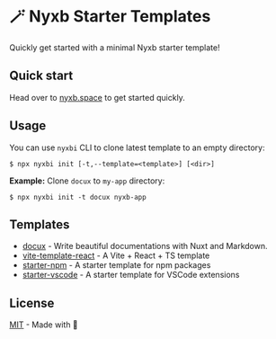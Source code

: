 # 🪄 Nyxb Starter Templates

Quickly get started with a minimal Nyxb starter template!

## Quick start

Head over to [nyxb.space](https://nyxb.space) to get started quickly.

## Usage

You can use `nyxbi` CLI to clone latest template to an empty directory:

```sh-session
$ npx nyxbi init [-t,--template=<template>] [<dir>]
```

**Example:** Clone `docux` to `my-app` directory:

```sh-session
$ npx nyxbi init -t docux nyxb-app
```

## Templates

- [docux](https://github.com/nyxb/docux) - Write beautiful documentations with Nuxt and Markdown.
- [vite-template-react](https://github.com/nyxb/vite-template-react) - A Vite + React + TS template
- [starter-npm](https://github.com/nyxb/starter-npm) - A starter template for npm packages
- [starter-vscode](https://github.com/nyxb/starter-vscode) - A starter template for VSCode extensions

## License

[MIT](./LICENSE) - Made with 🧡
